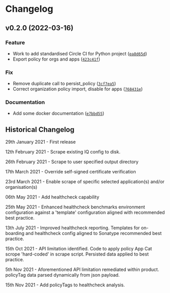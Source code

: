 # Changelog

<!--next-version-placeholder-->

## v0.2.0 (2022-03-16)
### Feature
* Work to add standardised Circle CI for Python project ([`ea8d65d`](https://github.com/sonatype-nexus-community/iq-config-as-code/commit/ea8d65dcb9c1f9ec97bd8c8b87a22a16262af99b))
* Export policy for orgs and apps ([`423c41f`](https://github.com/sonatype-nexus-community/iq-config-as-code/commit/423c41fb5dd0d20a79c4132878e8f006fb9bb93c))

### Fix
* Remove duplicate call to persist_policy ([`3cf7ea5`](https://github.com/sonatype-nexus-community/iq-config-as-code/commit/3cf7ea547b40ac407432a98b2f1c03f8bb36eb72))
* Correct organization policy import, disable for apps ([`768431e`](https://github.com/sonatype-nexus-community/iq-config-as-code/commit/768431e6d10579ec6cbd4ff3fe485ab484616ece))

### Documentation
* Add some docker documentation ([`e7bbd55`](https://github.com/sonatype-nexus-community/iq-config-as-code/commit/e7bbd55d51abc07a4b1113c123a81fce45749171))

## Historical Changelog
29th January 2021 - First release

12th February 2021 - Scrape existing IQ config to disk.

26th February 2021 - Scrape to user specified output directory

17th March 2021 - Override self-signed certificate verification

23rd March 2021 - Enable scrape of specific selected application(s) and/or organisation(s)

06th May 2021 - Add healthcheck capability

25th May 2021 - Enhanced healthcheck benchmarks environment configuration against a 'template' configuration aligned with recommended best practice.

13th July 2021 - Improved healthcheck reporting. Templates for on-boarding and healthcheck config aligned to Sonatype recommended best practice.

15th Oct 2021 - API limitation identified. Code to apply policy App Cat scrope 'hard-coded' in scrape script. Persisted data applied to best practice.

5th Nov 2021 - Aforementioned API limitation remediated within product. policyTag data parsed dynamically from json payload.

15th Nov 2021 - Add policyTags to healthcheck analysis.